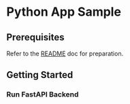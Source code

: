 # Python App Sample

## Prerequisites

Refer to the [README](../../README.md) doc for preparation.

## Getting Started

### Run FastAPI Backend
